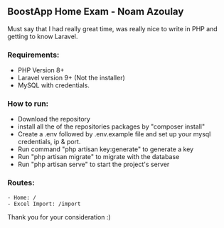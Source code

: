 
## BoostApp Home Exam - Noam Azoulay
Must say that I had really great time, was really nice to write in PHP and getting to know Laravel.
### Requirements:
 - PHP Version 8+
 - Laravel version 9+ (Not the installer)
 - MySQL with credentials.
### How to run:
 - Download the repository
 - install all the of the repositories packages by "composer install"
 - Create a .env followed by .env.example file and set up your mysql credentials, ip & port.
 - Run command "php artisan key:generate" to generate a key
 - Run "php artisan migrate" to migrate with the database
 - Run "php artisan serve" to start the project's server
 
 ### Routes:
    - Home: /
    - Excel Import: /import
 
 Thank you for your consideration :)
